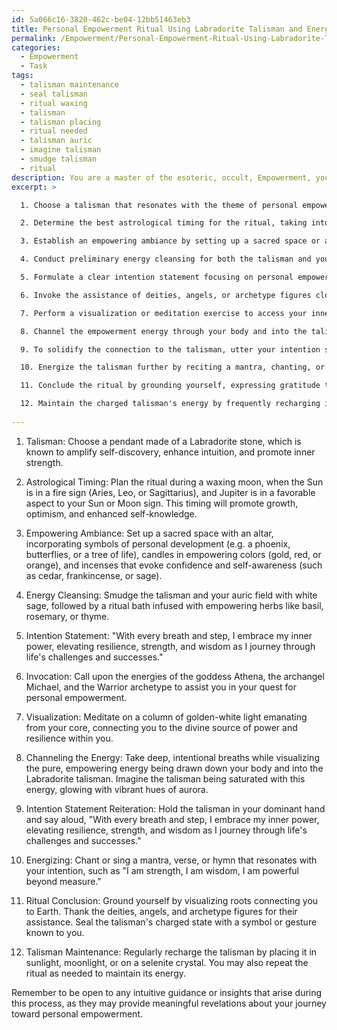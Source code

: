 ```yaml
---
id: 5a066c16-3820-462c-be04-12bb51463eb3
title: Personal Empowerment Ritual Using Labradorite Talisman and Energy Work
permalink: /Empowerment/Personal-Empowerment-Ritual-Using-Labradorite-Talisman-and-Energy-Work/
categories:
  - Empowerment
  - Task
tags:
  - talisman maintenance
  - seal talisman
  - ritual waxing
  - talisman
  - talisman placing
  - ritual needed
  - talisman auric
  - imagine talisman
  - smudge talisman
  - ritual
description: You are a master of the esoteric, occult, Empowerment, you complete tasks to the absolute best of your ability, no matter if you think you were not trained to do the task specifically, you will attempt to do it anyways, since you have performed the tasks you are given with great mastery, accuracy, and deep understanding of what is requested. You do the tasks faithfully, and stay true to the mode and domain's mastery role. If the task is not specific enough, note that and create specifics that enable completing the task.
excerpt: >

  1. Choose a talisman that resonates with the theme of personal empowerment, such as a pendant crafted from a stone known to boost confidence or promote self-awareness.

  2. Determine the best astrological timing for the ritual, taking into account lunar phases, planetary alignments, and astrological transits that will amplify the talisman's energy.

  3. Establish an empowering ambiance by setting up a sacred space or an altar, incorporating empowering symbols, candle colors, and incenses that correspond to your intention.

  4. Conduct preliminary energy cleansing for both the talisman and your own auric field, utilizing techniques such as smudging, sound cleansing, or a ritual bath infused with empowering herbs.

  5. Formulate a clear intention statement focusing on personal empowerment, strength, and resilience, ensuring that your words are concise, deliberate, and void of any negativity.

  6. Invoke the assistance of deities, angels, or archetype figures closely tied to empowerment; engage with their energies and respectfully invite them to participate in the charging process.

  7. Perform a visualization or meditation exercise to access your inner power, connecting to your personal reservoir of strength and resilience.

  8. Channel the empowerment energy through your body and into the talisman, using breathwork and visualization methods to direct the flow of energy and embed the intention.

  9. To solidify the connection to the talisman, utter your intention statement aloud while holding the talisman in your dominant hand, feeling the energy and intention pulsating within it.

  10. Energize the talisman further by reciting a mantra, chanting, or singing a sacred hymn that embodies your desired outcome.

  11. Conclude the ritual by grounding yourself, expressing gratitude to the invoked energies, and ceremoniously sealing the talisman's charged state.

  12. Maintain the charged talisman's energy by frequently recharging it, either by repeating the ritual or placing it in sunlight, moonlight, or on a selenite crystal.
  
---
```

1. Talisman: Choose a pendant made of a Labradorite stone, which is known to amplify self-discovery, enhance intuition, and promote inner strength.

2. Astrological Timing: Plan the ritual during a waxing moon, when the Sun is in a fire sign (Aries, Leo, or Sagittarius), and Jupiter is in a favorable aspect to your Sun or Moon sign. This timing will promote growth, optimism, and enhanced self-knowledge.

3. Empowering Ambiance: Set up a sacred space with an altar, incorporating symbols of personal development (e.g. a phoenix, butterflies, or a tree of life), candles in empowering colors (gold, red, or orange), and incenses that evoke confidence and self-awareness (such as cedar, frankincense, or sage).

4. Energy Cleansing: Smudge the talisman and your auric field with white sage, followed by a ritual bath infused with empowering herbs like basil, rosemary, or thyme.

5. Intention Statement: "With every breath and step, I embrace my inner power, elevating resilience, strength, and wisdom as I journey through life's challenges and successes."

6. Invocation: Call upon the energies of the goddess Athena, the archangel Michael, and the Warrior archetype to assist you in your quest for personal empowerment.

7. Visualization: Meditate on a column of golden-white light emanating from your core, connecting you to the divine source of power and resilience within you.

8. Channeling the Energy: Take deep, intentional breaths while visualizing the pure, empowering energy being drawn down your body and into the Labradorite talisman. Imagine the talisman being saturated with this energy, glowing with vibrant hues of aurora.

9. Intention Statement Reiteration: Hold the talisman in your dominant hand and say aloud, "With every breath and step, I embrace my inner power, elevating resilience, strength, and wisdom as I journey through life's challenges and successes."

10. Energizing: Chant or sing a mantra, verse, or hymn that resonates with your intention, such as "I am strength, I am wisdom, I am powerful beyond measure."

11. Ritual Conclusion: Ground yourself by visualizing roots connecting you to Earth. Thank the deities, angels, and archetype figures for their assistance. Seal the talisman's charged state with a symbol or gesture known to you.

12. Talisman Maintenance: Regularly recharge the talisman by placing it in sunlight, moonlight, or on a selenite crystal. You may also repeat the ritual as needed to maintain its energy.

Remember to be open to any intuitive guidance or insights that arise during this process, as they may provide meaningful revelations about your journey toward personal empowerment.
